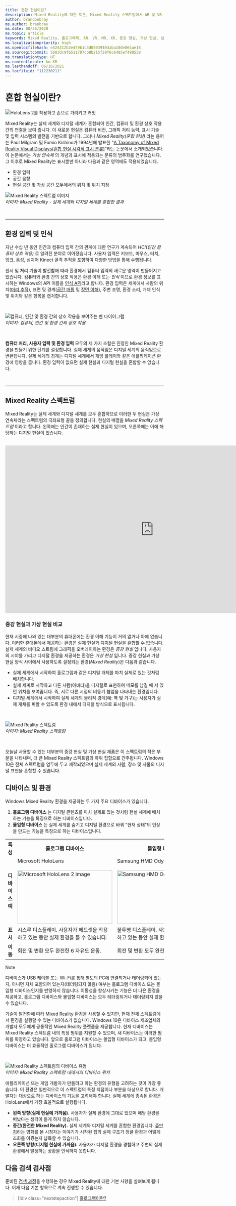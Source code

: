 ```yaml
---
title: 혼합 현실이란?
description: Mixed Reality에 대한 토론, Mixed Reality 스펙트럼에서 AR 및 VR 디바이스 사용 시연.
author: brandonbray
ms.author: branbray
ms.date: 08/26/2020
ms.topic: article
keywords: Mixed Reality, 홀로그래픽, AR, VR, MR, XR, 증강 현실, 가상 현실, 설명, 사례 연구, 혼합 현실 헤드셋, windows mixed reality 헤드셋, 가상 현실 헤드셋, 가상 현실이란, 증강 현실이란
ms.localizationpriority: high
ms.openlocfilehash: e524312b2e479b1c3d05039403aba10de864ae18
ms.sourcegitcommit: 5603dc9f6511707cb8b215f20f6c6485ef480538
ms.translationtype: HT
ms.contentlocale: ko-KR
ms.lasthandoff: 06/16/2021
ms.locfileid: "112230211"
---
```

# <a name="what-is-mixed-reality"></a>혼합 현실이란?

![HoloLens 2를 착용하고 손으로 가리키고 커밋](images/02_MixedRealitySlashMixedReality.png)

Mixed Reality는 실제 세계와 디지털 세계가 혼합되어 인간, 컴퓨터 및 환경 상호 작용 간의 연결을 보여 줍니다. 이 새로운 현실은 컴퓨터 비전, 그래픽 처리 능력, 표시 기술 및 입력 시스템의 발전을 기반으로 합니다. 그러나 *Mixed Reality(혼합 현실)* 라는 용어는 Paul Milgram 및 Fumio Kishino가 1994년에 발표한 "[A Taxonomy of Mixed Reality Visual Displays(혼합 현실 시각적 표시 분류)](https://search.ieice.org/bin/summary.php?id=e77-d_12_1321)"라는 논문에서 소개되었습니다. 이 논문에서는 *가상 연속체* 의 개념과 표시에 적용되는 분류의 범주화를 연구했습니다. 그 이후로 Mixed Reality는 표시뿐만 아니라 다음과 같은 영역에도 적용되었습니다.
* 환경 입력
* 공간 음향
* 현실 공간 및 가상 공간 모두에서의 위치 및 위치 지정

![Mixed Reality 스펙트럼 이미지](images/mixedrealityspectrum-worlds.png)<br>
*이미지: Mixed Reality - 실제 세계와 디지털 세계를 혼합한 결과*

<br>

---

## <a name="environmental-input-and-perception"></a>환경 입력 및 인식

지난 수십 년 동안 인간과 컴퓨터 입력 간의 관계에 대한 연구가 계속되어 *HCI(인간 컴퓨터 상호 작용)* 로 알려진 분야로 이어졌습니다. 사용자 입력은 키보드, 마우스, 터치, 잉크, 음성, 심지어 Kinect 골격 추적을 포함하여 다양한 방법을 통해 수행됩니다.

센서 및 처리 기술이 발전함에 따라 환경에서 컴퓨터 입력의 새로운 영역이 만들어지고 있습니다. 컴퓨터와 환경 간의 상호 작용은 환경 이해 또는 *인식* 이므로 환경 정보를 표시하는 Windows의 API 이름을 [인식 API](/uwp/api/Windows.Perception)라고 합니다. 환경 입력은 세계에서 사람의 위치([머리 추적](../design/coordinate-systems.md)), 표면 및 경계([공간 매핑](../design/spatial-mapping.md) 및 [장면 이해](../design/scene-understanding.md)), 주변 조명, 환경 소리, 개체 인식 및 위치와 같은 항목을 캡처합니다.

<br>

![컴퓨터, 인간 및 환경 간의 상호 작용을 보여주는 벤 다이어그램](images/mixed-reality-venn-diagram-300px.png)<br> 
*이미지: 컴퓨터, 인간 및 환경 간의 상호 작용*

<br>

**컴퓨터 처리, 사용자 입력 및 환경 입력** 모두의 세 가지 조합은 진정한 Mixed Reality 환경을 만들기 위한 단계를 설정합니다. 실제 세계의 움직임은 디지털 세계의 움직임으로 변환됩니다. 실제 세계의 경계는 디지털 세계에서 게임 플레이와 같은 애플리케이션 환경에 영향을 줍니다. 환경 입력이 없으면 실제 현실과 디지털 현실을 혼합할 수 없습니다.<br>

<br>

---


## <a name="the-mixed-reality-spectrum"></a>Mixed Reality 스펙트럼

Mixed Reality는 실제 세계와 디지털 세계를 모두 혼합하므로 이러한 두 현실은 가상 연속체라는 스펙트럼의 극좌표형 끝을 정의합니다. 현실의 배열을 *Mixed Reality 스펙트럼* 이라고 합니다. 왼쪽에는 인간이 존재하는 실제 현실이 있으며, 오른쪽에는 이에 해당하는 디지털 현실이 있습니다.

<br>

<iframe width="940" height="530" src="https://www.youtube.com/embed/_xpI0JosYUk" frameborder="0" allow="accelerometer; autoplay; encrypted-media; gyroscope; picture-in-picture" allowfullscreen></iframe>

<br>

### <a name="augmented-vs-virtual-reality"></a>증강 현실과 가상 현실 비교

현재 시중에 나와 있는 대부분의 휴대폰에는 환경 이해 기능이 거의 없거나 아예 없습니다. 이러한 휴대폰에서 제공하는 환경은 실제 현실과 디지털 현실을 혼합할 수 없습니다. 실제 세계의 비디오 스트림에 그래픽을 오버레이하는 환경은 *증강 현실* 입니다. 사용자의 시야를 가리고 디지털 환경을 제공하는 환경은 *가상 현실* 입니다. 증강 현실과 가상 현실 양식 사이에서 사용하도록 설정되는 환경(*Mixed Reality*)은 다음과 같습니다.
* 실제 세계에서 시작하여 홀로그램과 같은 디지털 개체를 마치 실제로 있는 것처럼 배치합니다.
* 실제 세계로 시작하고 다른 사람(아바타)을 디지털로 표현하여 메모를 남길 때 서 있던 위치를 보여줍니다. 즉, 서로 다른 시점의 비동기 협업을 나타내는 환경입니다.
* 디지털 세계에서 시작하여 실제 세계의 물리적 경계(예: 벽 및 가구)는 사용자가 실제 개체를 피할 수 있도록 환경 내에서 디지털 방식으로 표시됩니다.

<br>

![Mixed Reality 스펙트럼](images/mixedrealityspectrum.png)<br>
*이미지: Mixed Reality 스펙트럼*

<br>

오늘날 사용할 수 있는 대부분의 증강 현실 및 가상 현실 제품은 이 스펙트럼의 작은 부분을 나타내며, 더 큰 Mixed Reality 스펙트럼의 하위 집합으로 간주됩니다. Windows 10은 전체 스펙트럼을 염두에 두고 제작되었으며 실제 세계의 사람, 장소 및 사물의 디지털 표현을 혼합할 수 있습니다.


## <a name="devices-and-experiences"></a>디바이스 및 환경

Windows Mixed Reality 환경을 제공하는 두 가지 주요 디바이스가 있습니다.
1. **홀로그램 디바이스** 는 디지털 콘텐츠를 마치 실제로 있는 것처럼 현실 세계에 배치하는 기능을 특징으로 하는 디바이스입니다.
2. **몰입형 디바이스** 는 실제 세계를 숨기고 디지털 환경으로 바꿔 "현재 상태"의 인상을 만드는 기능을 특징으로 하는 디바이스입니다.

<table>
<tr>
<th width="30%"> 특성</th><th width="35%"> 홀로그램 디바이스</th><th width="35%"> 몰입형 디바이스</th>
</tr><tr>
<td><strong>디바이스 예</strong></td><td> Microsoft HoloLens<br><br> <img alt="Microsoft HoloLens 2 image" width="300" height="169" src="images/HoloLens2.jpg" /></td><td> Samsung HMD Odyssey+<br><br> <img alt="Samsung HMD Odyssey+ image" width="300" height="169" src="images/Samsung-HMD-Odyssey.jpg" /></td>
</tr><tr>
<td><strong>표시</strong></td><td> 시스루 디스플레이. 사용자가 헤드셋을 착용하고 있는 동안 실제 환경을 볼 수 있습니다.</td><td> 불투명 디스플레이. 사용자가 헤드셋을 착용하고 있는 동안 실제 환경을 가립니다.</td>
</tr><tr>
<td><strong>이동</strong></td><td> 회전 및 변환 모두 완전한 6 자유도 운동.</td><td> 회전 및 변환 모두 완전한 6 자유도 운동.</td>
</tr>
</table> 


> [!NOTE]
> 디바이스가 USB 케이블 또는 Wi-Fi를 통해 별도의 PC에 연결되거나 테더링되어 있는지, 아니면 자체 포함되어 있는지(테더링되지 않음) 여부는 홀로그램 디바이스 또는 몰입형 디바이스인지를 반영하지 않습니다. 이동성을 향상시키는 기능은 더 나은 환경을 제공하고, 홀로그램 디바이스와 몰입형 디바이스는 모두 테더링되거나 테더링되지 않을 수 있습니다.

기술이 발전함에 따라 Mixed Reality 환경을 사용할 수 있지만, 현재 전체 스펙트럼에서 환경을 실행할 수 있는 디바이스가 없습니다. Windows 10은 디바이스 제조업체와 개발자 모두에게 공통적인 Mixed Reality 플랫폼을 제공합니다. 현재 디바이스는 Mixed Reality 스펙트럼 내의 특정 범위를 지원할 수 있으며, 새 디바이스는 이러한 범위를 확장하고 있습니다. 앞으로 홀로그램 디바이스는 몰입형 디바이스가 되고, 몰입형 디바이스는 더 효율적인 홀로그램 디바이스가 됩니다.

<br>

![Mixed Reality 스펙트럼의 디바이스 유형](images/Final_WhatIsMixedReality07.png)<br>
*이미지: Mixed Reality 스펙트럼 내에서의 디바이스 위치*

애플리케이션 또는 게임 개발자가 만들려고 하는 환경의 유형을 고려하는 것이 가장 좋습니다. 이 환경은 일반적으로 이 스펙트럼의 특정 지점이나 부분을 대상으로 합니다. 개발자는 대상으로 하는 디바이스의 기능을 고려해야 합니다. 실제 세계에 종속된 환경은 HoloLens에서 가장 효율적으로 실행됩니다.
* **왼쪽 방향(실제 현실에 가까움).** 사용자가 실제 환경에 그대로 있으며 해당 환경을 떠났다는 생각이 들게 하지 않습니다.
* **중간(완전한 Mixed Reality).** 실제 세계와 디지털 세계를 혼합한 환경입니다. [쥬만지](https://en.wikipedia.org/wiki/Jumanji)라는 영화를 본 시청자는 이야기가 시작된 집의 실제 구조가 정글 환경과 어떻게 조화를 이뤘는지 납득할 수 있습니다.
* **오른쪽 방향(디지털 현실에 가까움).** 사용자가 디지털 환경을 경험하고 주변의 실제 환경에서 발생하는 상황을 인식하지 못합니다.

## <a name="next-discovery-checkpoint"></a>다음 검색 검사점

준비된 [검색 과정](get-started-with-mr.md)을 수행하는 경우 Mixed Reality에 대한 기본 사항을 살펴보게 됩니다. 이제 다음 기본 항목으로 계속 진행할 수 있습니다. 

> [!div class="nextstepaction"]
> [홀로그램이란?](hologram.md)
